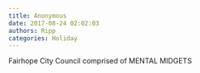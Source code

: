 ```yaml
---
title: Anonymous
date: 2017-08-24 02:02:03
authors: Ripp
categories: Holiday
---
```


 Fairhope City Council comprised of MENTAL MIDGETS